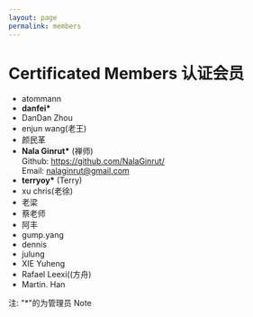 ```yaml
---
layout: page
permalink: members
---
```


# Certificated Members 认证会员


 * atommann
 * __danfei*__
 * DanDan Zhou
 * enjun wang(老王)
 * 颜民革
 * __Nala Ginrut*__ (禅师)
 <br/>Github: <https://github.com/NalaGinrut/>
 <br/>Email: nalaginrut@gmail.com
 * __terryoy*__ (Terry)
 * xu chris(老徐)
 * 老梁
 * 蔡老师
 * 阿丰
 * gump.yang
 * dennis
 * julung
 * XIE Yuheng
 * Rafael Leexi((方舟)
 * Martin. Han


注: "\*"的为管理员
Note
